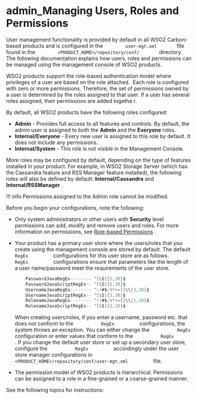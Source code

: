 # admin\_Managing Users, Roles and Permissions

User management functionality is provided by default in all WSO2 Carbon-based products and is configured in the `         user-mgt.xml        ` file found in the `         <PRODUCT_HOME>/repository/conf/        ` directory. The following documentation explains how users, roles and permissions can be managed using the management console of WSO2 products.

WSO2 products support the role-based authentication model where privileges of a user are based on the role attached.  Each role is configured with zero or more permissions. Therefore, the set of permissions owned by a user is determined by the roles assigned to that user. If a user has several roles assigned, their permissions are added togethe r.

By default, all WSO2 products have the following roles configured:

-   **Admin** - Provides full access to all features and controls. By default, the admin user is assigned to both the **Admin** and the **Everyone** roles.
-   **Internal/Everyone** - Every new user is assigned to this role by default. It does not include any permissions.
-   **Internal/System** - This role is not visible in the Management Console.

More roles may be configured by default, depending on the type of features installed in your product. For example, in WSO2 Storage Server (which has the Cassandra feature and RSS Manager feature installed), the following roles will also be defined by default: **Internal/Cassandra** and **Internal/RSSManager** .

!!! info
Permissions assigned to the Admin role cannot be modified.


Before you begin your configurations, note the following:

-   Only system administrators or other users with **Security** level permissions can add, modify and remove users and roles. For more information on permissions, see [Role-based Permissions](https://docs.wso2.com/display/ADMIN44x/Role-based+Permissions) .
-   Your product has a primary user store where the users/roles that you create using the management console are stored by default. The default `           RegEx          ` configurations for this user store are as follows. `           RegEx          ` configurations ensure that parameters like the length of a user name/password meet the requirements of the user store.

    ``` java
        PasswordJavaRegEx-------- ^[\S]{5,30}$
        PasswordJavaScriptRegEx-- ^[\S]{5,30}$
        UsernameJavaRegEx-------- ^~!#$;%*+={}\\{3,30}$
        UsernameJavaScriptRegEx-- ^[\S]{3,30}$
        RolenameJavaRegEx-------- ^~!#$;%*+={}\\{3,30}$
        RolenameJavaScriptRegEx-- ^[\S]{3,30}$
    ```

    When creating users/roles, if you enter a username, password etc. that does not conform to the `           RegEx          ` configurations, the system throws an exception. You can either change the `           RegEx          ` configuration or enter values that conform to the `           RegEx          ` . If you change the default user store or set up a secondary user store, configure the `           RegEx          ` accordingly under the user store manager configurations in `           <PRODUCT_HOME>/repository/conf/user-mgt.xml          ` file.

-   The permission model of WSO2 products is hierarchical. Permissions can be assigned to a role in a fine-grained or a coarse-grained manner.

See the following topics for instructions:


